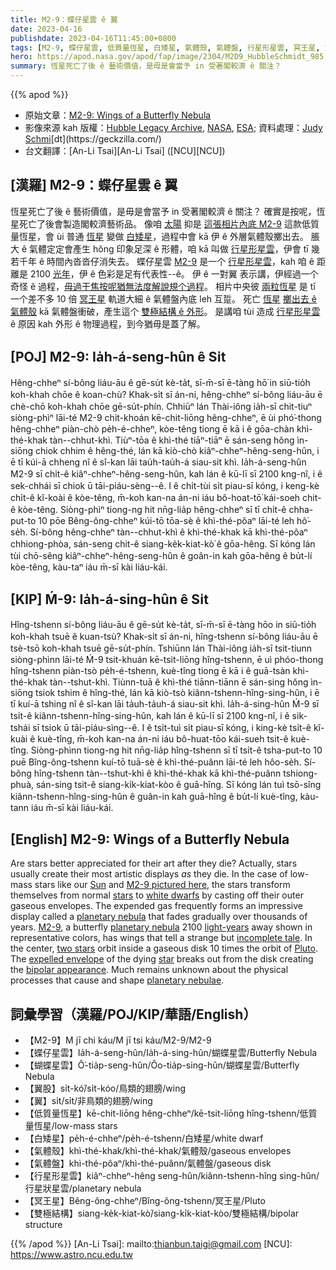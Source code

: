 ```yaml
---
title: M2-9：蝶仔星雲 ê 翼
date: 2023-04-16
publishdate: 2023-04-16T11:45:00+0800
tags: [M2-9, 蝶仔星雲, 低質量恆星, 白矮星, 氣體殼, 氣體盤, 行星形星雲, 冥王星, 雙極結構]
hero: https://apod.nasa.gov/apod/fap/image/2304/M2D9_HubbleSchmidt_985.jpg
summary: 恆星死亡了後 ê 藝術價值，是毋是會當予 in 受著閣較濟 ê 關注？
---
```


{{% apod %}}

- 原始文章：[M2-9: Wings of a Butterfly Nebula](https://apod.nasa.gov/apod/ap230416.html)
- 影像來源 kah 版權：[Hubble Legacy Archive](https://hla.stsci.edu/), [NASA](https://www.nasa.gov/), [ESA](https://www.esa.int/); 資料處理：[Judy Schm](https://geckzilla.com/)[i](https://photographingspace.com/apod-judy-schmidt/")[dt](https://geckzilla.com/)
- 台文翻譯：[An-Li Tsai][An-Li Tsai] ([NCU][NCU])

## [漢羅] M2-9：蝶仔星雲 ê 翼
恆星死亡了後 ê 藝術價值，是毋是會當予 in 受著閣較濟 ê 關注？
確實是按呢，恆星死亡了後會製造閣較濟藝術品。
像咱 [太陽][Sun] 抑是 [這張相片內底 M2-9][M2-9 pictured here] 這款低質量恆星，會 ùi 普通 [恆星][stars] 變做 [白矮星][white dwarfs]，過程中會 kā 伊 ê 外層氣體殼擲出去。
脹大 ê 氣體定定會產生 hŏng 印象足深 ê 形體，咱 kā 叫做 [行星形星雲][planetary nebula 1]，伊會 tī 幾若千年 ê 時間內沓沓仔消失去。
蝶仔星雲 [M2-9][M2-9] 是一个 [行星形星雲][planetary nebula 2]，kah 咱 ê 距離是 2100 [光年][light-years]，伊 ê 色彩是足有代表性--ê。
伊 ê 一對翼 表示講，伊經過一个奇怪 ê 過程，[毋過干焦按呢猶無法度解說規个過程][incomplete tale]。
相片中央彼 [兩粒恆星][two stars] 是 tī 一个差不多 10 倍 [冥王星][Pluto] 軌道大細 ê 氣體盤內底 leh 互踅。
死亡 [恆星][star] [擲出去 ê 氣體殼][expelled envelope] kā 氣體盤衝破，產生這个 [雙極結構 ê 外形][bipolar appearance]。
是講咱 tùi 造成 [行星形星雲][planetary nebulae] ê 原因 kah 外形 ê 物理過程，到今猶毋是蓋了解。

## [POJ] M2-9: Ia̍h-á-seng-hûn ê Si̍t
Hêng-chheⁿ sí-bông liáu-āu ê gē-su̍t kè-ta̍t, sī-m̄-sī ē-tàng hō͘ in siū-tio̍h koh-khah chōe ê koan-chù?
Khak-si̍t sī án-ni, hêng-chheⁿ sí-bông liáu-āu ē chè-chō koh-khah chōe gē-su̍t-phín.
Chhiūⁿ lán Thài-iông ia̍h-sī chit-tiuⁿ siòng-phìⁿ lāi-té M2-9 chit-khoán kē-chit-liōng hêng-chheⁿ, ē ùi phó͘-thong hêng-chheⁿ piàn-chò pe̍h-é-chheⁿ, kòe-têng tiong ē kā i ê gōa-chàn khì-thé-khak tàn--chhut-khì.
Tiùⁿ-tōa ê khì-thé tiāⁿ-tiāⁿ ē sán-seng hŏng ìn-siōng chiok chhim ê hêng-thé, lán kā kiò-chò kiâⁿ-chheⁿ-hêng-seng-hûn, i ē tī kúi-ā chheng nî ê sî-kan lāi tau̍h-tau̍h-á siau-sit khì.
Ia̍h-á-seng-hûn M2-9 sī chi̍t-ê kiâⁿ-chheⁿ-hêng-seng-hûn, kah lán ê kū-lī sī 2100 kng-nî, i ê sek-chhái sī chiok ū tāi-piáu-sèng--ê.
I ê chi̍t-tùi si̍t piau-sī kóng, i keng-kè chi̍t-ê kî-koài ê kòe-têng, m̄-koh kan-na án-ni iáu bô-hoat-tō͘ kái-soeh chit-ê kòe-têng.
Siòng-phìⁿ tiong-ng hit nn̄g-lia̍p hêng-chheⁿ sī tī chi̍t-ê chha-put-to 10 pōe Bêng-ông-chheⁿ kúi-tō tōa-sè ê khì-thé-pôaⁿ lāi-té leh hô͘-se̍h.
Sí-bông hêng-chheⁿ tàn--chhut-khì ê khì-thé-khak kā khì-thé-pôaⁿ chhiong-phòa, sán-seng chit-ê siang-ke̍k-kiat-kò͘ ê gōa-hêng.
Sī kóng lán tùi chō-sêng kiâⁿ-chheⁿ-hêng-seng-hûn ê goân-in kah gōa-hêng ê bu̍t-lí kòe-têng, kàu-taⁿ iáu m̄-sī kài liáu-kái.

## [KIP] Ḿ-9: Ia̍h-á-sing-hûn ê Si̍t
Hîng-tshenn sí-bông liáu-āu ê gē-su̍t kè-ta̍t, sī-m̄-sī ē-tàng hōo in siū-tio̍h koh-khah tsuē ê kuan-tsù?
Khak-si̍t sī án-ni, hîng-tshenn sí-bông liáu-āu ē tsè-tsō koh-khah tsuē gē-su̍t-phín.
Tshiūnn lán Thài-iông ia̍h-sī tsit-tiunn siòng-phìnn lāi-té Ḿ-9 tsit-khuán kē-tsit-liōng hîng-tshenn, ē uì phóo-thong hîng-tshenn piàn-tsò pe̍h-é-tshenn, kuè-tîng tiong ē kā i ê guā-tsàn khì-thé-khak tàn--tshut-khì.
Tiùnn-tuā ê khì-thé tiānn-tiānn ē sán-sing hŏng ìn-siōng tsiok tshim ê hîng-thé, lán kā kiò-tsò kiânn-tshenn-hîng-sing-hûn, i ē tī kuí-ā tshing nî ê sî-kan lāi ta̍uh-ta̍uh-á siau-sit khì.
Ia̍h-á-sing-hûn Ḿ-9 sī tsi̍t-ê kiânn-tshenn-hîng-sing-hûn, kah lán ê kū-lī sī 2100 kng-nî, i ê sik-tshái sī tsiok ū tāi-piáu-sìng--ê.
I ê tsi̍t-tuì si̍t piau-sī kóng, i king-kè tsi̍t-ê kî-kuài ê kuè-tîng, m̄-koh kan-na án-ni iáu bô-huat-tōo kái-sueh tsit-ê kuè-tîng.
Siòng-phìnn tiong-ng hit nn̄g-lia̍p hîng-tshenn sī tī tsi̍t-ê tsha-put-to 10 puē Bîng-ông-tshenn kuí-tō tuā-sè ê khì-thé-puânn lāi-té leh hôo-se̍h.
Sí-bông hîng-tshenn tàn--tshut-khì ê khì-thé-khak kā khì-thé-puânn tshiong-phuà, sán-sing tsit-ê siang-ki̍k-kiat-kòo ê guā-hîng.
Sī kóng lán tuì tsō-sîng kiânn-tshenn-hîng-sing-hûn ê guân-in kah guā-hîng ê bu̍t-lí kuè-tîng, kàu-tann iáu m̄-sī kài liáu-kái.

## [English] M2-9: Wings of a Butterfly Nebula
Are stars better appreciated for their art after they die?
Actually, stars usually create their most artistic displays _as_ they die.
In the case of low-mass stars like our [Sun][Sun] and [M2-9 pictured here][M2-9 pictured here], the stars transform themselves from normal [stars][stars] to [white dwarfs][white dwarfs] by casting off their outer gaseous envelopes.
The expended gas frequently forms an impressive display called a [planetary nebula][planetary nebula 1] that fades gradually over thousands of years.
[M2-9][M2-9], a butterfly [planetary nebula][planetary nebula 2] 2100 [light-years][light-years] away shown in representative colors, has wings that tell a strange but [incomplete tale][incomplete tale].
In the center, [two stars][two stars] orbit inside a gaseous disk 10 times the orbit of [Pluto][Pluto].
The [expelled envelope][expelled envelope] of the dying [star][star] breaks out from the disk creating the [bipolar appearance][bipolar appearance].
Much remains unknown about the physical processes that cause and shape [planetary nebulae][planetary nebulae].

## 詞彙學習（漢羅/POJ/KIP/華語/English）
- 【M2-9】M jī chi káu/M jī tsi káu/M2-9/M2-9
- 【蝶仔星雲】Ia̍h-á-seng-hûn/Ia̍h-á-sing-hûn/蝴蝶星雲/Butterfly Nebula
- 【蝴蝶星雲】Ô͘-tia̍p-seng-hûn/Ôo-tia̍p-sing-hûn/蝴蝶星雲/Butterfly Nebula
- 【翼股】si̍t-kó͘/si̍t-kóo/鳥類的翅膀/wing
- 【翼】si̍t/si̍t/非鳥類的翅膀/wing
- 【低質量恆星】kē-chit-liōng hêng-chheⁿ/kē-tsit-liōng hîng-tshenn/低質量恆星/low-mass stars
- 【白矮星】pe̍h-é-chheⁿ/pe̍h-é-tshenn/白矮星/white dwarf
- 【氣體殼】khì-thé-khak/khì-thé-khak/氣體殼/gaseous envelopes
- 【氣體盤】khì-thé-pôaⁿ/khì-thé-puânn/氣體盤/gaseous disk
- 【行星形星雲】kiâⁿ-chheⁿ-hêng seng-hûn/kiânn-tshenn-hîng sing-hûn/行星狀星雲/planetary nebula
- 【冥王星】Bêng-ông-chheⁿ/Bîng-ông-tshenn/冥王星/Pluto
- 【雙極結構】siang-ke̍k-kiat-kò͘/siang-ki̍k-kiat-kòo/雙極結構/bipolar structure

{{% /apod %}}
[An-Li Tsai]: mailto:thianbun.taigi@gmail.com
[NCU]: https://www.astro.ncu.edu.tw

[copyright]: https://apod.nasa.gov/apod/fap/lib/about_apod.html#srapply
[License]: https://creativecommons.org/licenses/by/2.0/


[Sun]:https://solarsystem.nasa.gov/solar-system/sun/overview/
[M2-9 pictured here]:https://www.flickr.com/photos/geckzilla/9732993912/sizes/l/in/photostream/
[stars]:https://science.nasa.gov/astrophysics/focus-areas/how-do-stars-form-and-evolve
[white dwarfs]:https://apod.nasa.gov/apod/ap000910.html
[planetary nebula 1]:https://en.wikipedia.org/wiki/Planetary_nebula
[M2-9]:https://ui.adsabs.harvard.edu/abs/2011A%26A...529A..43C/abstract
[planetary nebula 2]:https://apod.nasa.gov/apod/planetary_nebulae.html
[light-years]:https://chandra.harvard.edu/photo/cosmic_distance.html
[incomplete tale]:https://i.pinimg.com/originals/f2/a3/e7/f2a3e7539a0d23bc50fa1d8f41727b24.jpg
[two stars]:https://apod.nasa.gov/apod/ap970219.html
[Pluto]:https://apod.nasa.gov/apod/ap190910.html
[expelled envelope]:https://www.youtube.com/watch?v=rXiMWrNC6T0
[star]:https://lws.gsfc.nasa.gov/
[bipolar appearance]:https://apod.nasa.gov/apod/ap060606.html
[planetary nebulae]:https://esahubble.org/wordbank/planetary-nebula/
